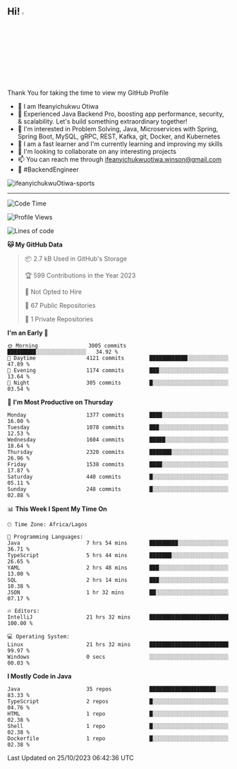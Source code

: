 <!-- BLOG-POST-LIST:START --><!-- BLOG-POST-LIST:END -->

## Hi! <img src="https://media.giphy.com/media/hvRJCLFzcasrR4ia7z/giphy.gif" width="4%"> 

Thank You for taking the time to view my GitHub Profile

- 👋 I am Ifeanyichukwu Otiwa
- 🚀 Experienced Java Backend Pro, boosting app performance, security, & scalability. Let's build something extraordinary together!
- 👀 I'm interested in Problem Solving, Java, Microservices with Spring, Spring Boot, MySQL, gRPC, REST, Kafka, git, Docker, and Kubernetes
- 🌱 I am a fast learner and I'm currently learning and improving my skills
- 💞️ I'm looking to collaborate on any interesting projects
- 📫 You can reach me through ifeanyichukwuotiwa.winson@gmail.com
- 🚀 #BackendEngineer

<p align="left" marginTop="10px"> <img src="https://komarev.com/ghpvc/?username=ifeanyichukwuOtiwa-sports&label=Profile%20views&color=0e75b6&style=for-the-badge" alt="ifeanyichukwuOtiwa-sports" /> </p>

***

<!--START_SECTION:waka-->
![Code Time](http://img.shields.io/badge/Code%20Time-1%2C849%20hrs%2014%20mins-blue)

![Profile Views](http://img.shields.io/badge/Profile%20Views-4-blue)

![Lines of code](https://img.shields.io/badge/From%20Hello%20World%20I%27ve%20Written-3.6%20million%20lines%20of%20code-blue)

**🐱 My GitHub Data** 

> 📦 2.7 kB Used in GitHub's Storage 
 > 
> 🏆 599 Contributions in the Year 2023
 > 
> 🚫 Not Opted to Hire
 > 
> 📜 67 Public Repositories 
 > 
> 🔑 1 Private Repositories 
 > 
**I'm an Early 🐤** 

```text
🌞 Morning                3005 commits        █████████░░░░░░░░░░░░░░░░   34.92 % 
🌆 Daytime                4121 commits        ████████████░░░░░░░░░░░░░   47.89 % 
🌃 Evening                1174 commits        ███░░░░░░░░░░░░░░░░░░░░░░   13.64 % 
🌙 Night                  305 commits         █░░░░░░░░░░░░░░░░░░░░░░░░   03.54 % 
```
📅 **I'm Most Productive on Thursday** 

```text
Monday                   1377 commits        ████░░░░░░░░░░░░░░░░░░░░░   16.00 % 
Tuesday                  1078 commits        ███░░░░░░░░░░░░░░░░░░░░░░   12.53 % 
Wednesday                1604 commits        █████░░░░░░░░░░░░░░░░░░░░   18.64 % 
Thursday                 2320 commits        ███████░░░░░░░░░░░░░░░░░░   26.96 % 
Friday                   1538 commits        ████░░░░░░░░░░░░░░░░░░░░░   17.87 % 
Saturday                 440 commits         █░░░░░░░░░░░░░░░░░░░░░░░░   05.11 % 
Sunday                   248 commits         █░░░░░░░░░░░░░░░░░░░░░░░░   02.88 % 
```


📊 **This Week I Spent My Time On** 

```text
🕑︎ Time Zone: Africa/Lagos

💬 Programming Languages: 
Java                     7 hrs 54 mins       █████████░░░░░░░░░░░░░░░░   36.71 % 
TypeScript               5 hrs 44 mins       ███████░░░░░░░░░░░░░░░░░░   26.65 % 
YAML                     2 hrs 48 mins       ███░░░░░░░░░░░░░░░░░░░░░░   13.00 % 
SQL                      2 hrs 14 mins       ███░░░░░░░░░░░░░░░░░░░░░░   10.38 % 
JSON                     1 hr 32 mins        ██░░░░░░░░░░░░░░░░░░░░░░░   07.17 % 

🔥 Editors: 
IntelliJ                 21 hrs 32 mins      █████████████████████████   100.00 % 

💻 Operating System: 
Linux                    21 hrs 32 mins      █████████████████████████   99.97 % 
Windows                  0 secs              ░░░░░░░░░░░░░░░░░░░░░░░░░   00.03 % 
```

**I Mostly Code in Java** 

```text
Java                     35 repos            █████████████████████░░░░   83.33 % 
TypeScript               2 repos             █░░░░░░░░░░░░░░░░░░░░░░░░   04.76 % 
HTML                     1 repo              █░░░░░░░░░░░░░░░░░░░░░░░░   02.38 % 
Shell                    1 repo              █░░░░░░░░░░░░░░░░░░░░░░░░   02.38 % 
Dockerfile               1 repo              █░░░░░░░░░░░░░░░░░░░░░░░░   02.38 % 
```




 Last Updated on 25/10/2023 06:42:36 UTC
<!--END_SECTION:waka-->

<!--
<p align="center">
![trophy](https://github-profile-trophy.vercel.app/?username=ifeanyichukwuOtiwa-sports&theme=onedark) (https://github.com/ryo-ma/github-profile-trophy)
</p>
-->

<!---
ifeanyi-otiwa/ifeanyi-otiwa is a ✨ special ✨ repository because its `README.md` (this file) appears on your GitHub profile.
You can click the Preview link to take a look at your changes.
--->
